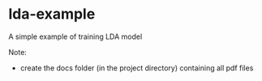 # lda-example
A simple example of training LDA model

Note:
- create the docs folder (in the project directory) containing all pdf files